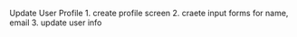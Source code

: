 Update User Profile
    1. create profile screen
    2. craete input forms for name, email
    3. update user info